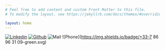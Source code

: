 ```yaml
---
# Feel free to add content and custom Front Matter to this file.
# To modify the layout, see https://jekyllrb.com/docs/themes/#overriding-theme-defaults

layout: home
---
```


[![Linkedin](https://img.shields.io/badge/Linkedin-jeremy--roche-blue.svg?logo=linkedin)](https://www.linkedin.com/in/jeremy-roche/)
[![Github](https://img.shields.io/badge/Github-Jeremy38100-lightgrey.svg?logo=github)](https://github.com/Jeremy38100)
![Mail](https://img.shields.io/badge/Mail-jeremyroche5@gmail.com-red.svg?logo=gmail)
![Phone](https://img.shields.io/badge/+33-7 86 96 31 09-green.svg)